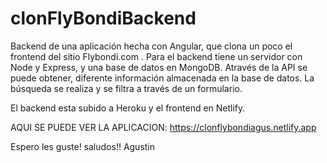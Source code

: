 # clonFlyBondiBackend

Backend de una aplicación hecha con Angular, que clona un poco el frontend del sitio Flybondi.com . Para el backend tiene un servidor con Node y Express,
y una base de datos en MongoDB. 
Através de la API se puede obtener, diferente información almacenada en la base de datos. La búsqueda se realiza y se filtra a través de un formulario.

El backend esta subido a Heroku y el frontend en Netlify.

AQUI SE PUEDE VER LA APLICACION: https://clonflybondiagus.netlify.app


Espero les guste! saludos!! Agustin
